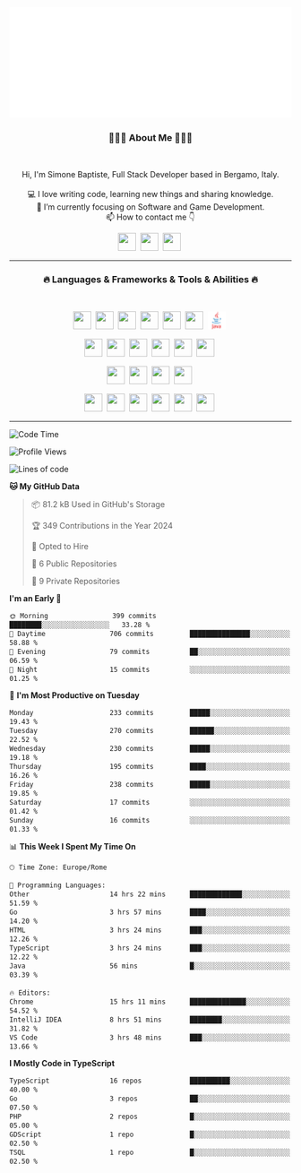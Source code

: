 ![Typing SVG](https://github.com/Silimim/Silimim/blob/main/assets/silimim_small.gif)

###
<h3 align="center">👨🏽‍💻 About Me 👨🏽‍💻</h3><br>
<p align="center">
  Hi, I'm Simone Baptiste, Full Stack Developer based in Bergamo, Italy.
  <br>
  <br>
  💻 I love writing code, learning new things and sharing knowledge.
  <br>
  🎯 I’m currently focusing on Software and Game Development. 
  <br>
  📫 How to contact me 👇
</p>
<p align="center">
<a href="https://www.linkedin.com/in/simone-baptiste-5b5668199/"><img height="32" width="32" src="https://cdn.simpleicons.org/linkedin" /></a>&nbsp;
<a href="https://www.instagram.com/simone_baptiste/"><img height="32" width="32" src="https://cdn.simpleicons.org/instagram" /></a>&nbsp;
<a href="mailto:baptistesimone19@gmail.com"><img height="32" width="32" src="https://cdn.simpleicons.org/gmail" /></a>&nbsp;
</p>
<hr>
<h3 align="center">🔥 Languages & Frameworks & Tools & Abilities 🔥</h3><br>
<p align="center">
<img height="32" width="32" src="https://cdn.simpleicons.org/javascript" />&nbsp;
<img height="32" width="32" src="https://cdn.simpleicons.org/typescript" />&nbsp;
<img height="32" width="32" src="https://cdn.simpleicons.org/html5" />&nbsp;
<img height="32" width="32" src="https://cdn.simpleicons.org/css3" />&nbsp;
<img height="32" width="32" src="https://cdn.simpleicons.org/dart" />&nbsp;
<img height="32" width="32" src="https://cdn.simpleicons.org/python" />&nbsp;
<img height="32" width="32" src="https://github.com/Silimim/Silimim/blob/main/assets/java.svg" />&nbsp;
</p>
<p align="center">
<img height="32" width="32" src="https://cdn.simpleicons.org/angular/c3002f" />&nbsp;
<img height="32" width="32" src="https://cdn.simpleicons.org/react" />&nbsp;
<img height="32" width="32" src="https://cdn.simpleicons.org/flutter" />&nbsp;
<img height="32" width="32" src="https://cdn.simpleicons.org/springboot" />&nbsp;
<img height="32" width="32" src="https://cdn.simpleicons.org/unity" />&nbsp;
<img height="32" width="32" src="https://cdn.simpleicons.org/godotengine" />&nbsp;
</p>
<p align="center">
<img height="32" width="32" src="https://cdn.simpleicons.org/mysql" />&nbsp;
<img height="32" width="32" src="https://cdn.simpleicons.org/sqlite" />&nbsp;
<img height="32" width="32" src="https://cdn.simpleicons.org/mongodb" />&nbsp;
<img height="32" width="32" src="https://cdn.simpleicons.org/docker" />&nbsp;
</p>
<p align="center">
<img height="32" width="32" src="https://cdn.simpleicons.org/git" />&nbsp;
<img height="32" width="32" src="https://cdn.simpleicons.org/github" />&nbsp;
<img height="32" width="32" src="https://cdn.simpleicons.org/intellijidea" />&nbsp;
<img height="32" width="32" src="https://cdn.simpleicons.org/visualstudiocode" />&nbsp;
<img height="32" width="32" src="https://cdn.simpleicons.org/adobephotoshop" />&nbsp;
<img height="32" width="32" src="https://cdn.simpleicons.org/adobeillustrator" />&nbsp;
</p>
<hr>

<!--START_SECTION:waka-->
![Code Time](http://img.shields.io/badge/Code%20Time-874%20hrs%2059%20mins-blue)

![Profile Views](http://img.shields.io/badge/Profile%20Views-0-blue)

![Lines of code](https://img.shields.io/badge/From%20Hello%20World%20I%27ve%20Written-6.8%20million%20lines%20of%20code-blue)

**🐱 My GitHub Data** 

> 📦 81.2 kB Used in GitHub's Storage 
 > 
> 🏆 349 Contributions in the Year 2024
 > 
> 💼 Opted to Hire
 > 
> 📜 6 Public Repositories 
 > 
> 🔑 9 Private Repositories 
 > 
**I'm an Early 🐤** 

```text
🌞 Morning                399 commits         ████████░░░░░░░░░░░░░░░░░   33.28 % 
🌆 Daytime                706 commits         ███████████████░░░░░░░░░░   58.88 % 
🌃 Evening                79 commits          ██░░░░░░░░░░░░░░░░░░░░░░░   06.59 % 
🌙 Night                  15 commits          ░░░░░░░░░░░░░░░░░░░░░░░░░   01.25 % 
```
📅 **I'm Most Productive on Tuesday** 

```text
Monday                   233 commits         █████░░░░░░░░░░░░░░░░░░░░   19.43 % 
Tuesday                  270 commits         ██████░░░░░░░░░░░░░░░░░░░   22.52 % 
Wednesday                230 commits         █████░░░░░░░░░░░░░░░░░░░░   19.18 % 
Thursday                 195 commits         ████░░░░░░░░░░░░░░░░░░░░░   16.26 % 
Friday                   238 commits         █████░░░░░░░░░░░░░░░░░░░░   19.85 % 
Saturday                 17 commits          ░░░░░░░░░░░░░░░░░░░░░░░░░   01.42 % 
Sunday                   16 commits          ░░░░░░░░░░░░░░░░░░░░░░░░░   01.33 % 
```


📊 **This Week I Spent My Time On** 

```text
🕑︎ Time Zone: Europe/Rome

💬 Programming Languages: 
Other                    14 hrs 22 mins      █████████████░░░░░░░░░░░░   51.59 % 
Go                       3 hrs 57 mins       ████░░░░░░░░░░░░░░░░░░░░░   14.20 % 
HTML                     3 hrs 24 mins       ███░░░░░░░░░░░░░░░░░░░░░░   12.26 % 
TypeScript               3 hrs 24 mins       ███░░░░░░░░░░░░░░░░░░░░░░   12.22 % 
Java                     56 mins             █░░░░░░░░░░░░░░░░░░░░░░░░   03.39 % 

🔥 Editors: 
Chrome                   15 hrs 11 mins      ██████████████░░░░░░░░░░░   54.52 % 
IntelliJ IDEA            8 hrs 51 mins       ████████░░░░░░░░░░░░░░░░░   31.82 % 
VS Code                  3 hrs 48 mins       ███░░░░░░░░░░░░░░░░░░░░░░   13.66 % 
```

**I Mostly Code in TypeScript** 

```text
TypeScript               16 repos            ██████████░░░░░░░░░░░░░░░   40.00 % 
Go                       3 repos             ██░░░░░░░░░░░░░░░░░░░░░░░   07.50 % 
PHP                      2 repos             █░░░░░░░░░░░░░░░░░░░░░░░░   05.00 % 
GDScript                 1 repo              █░░░░░░░░░░░░░░░░░░░░░░░░   02.50 % 
TSQL                     1 repo              █░░░░░░░░░░░░░░░░░░░░░░░░   02.50 % 
```




<!--END_SECTION:waka-->

